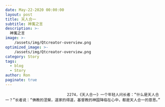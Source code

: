 ```yaml
---
date: May-22-2020 00:00:00
layout: post
title: 天人合一
subtitle: 神寓之言
description: >-
  神寓之言
image: >-
    /assets/img/Qtcreator-overview.png
optimized_image: >-
    /assets/img/Qtcreator-overview.png
category: Story
tags:
  - blog
  - Story
author: Ron
paginate: true
---
```


							　　2274，《天人合一》一个年轻人问长者：“什么是天人合一？”长者说：“佛教的涅槃，道家的得道，基督教的神国降临在心中，都是天人合一的意思。”
							
							
						